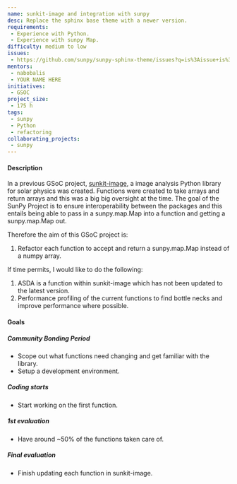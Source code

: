 ```yaml
---
name: sunkit-image and integration with sunpy
desc: Replace the sphinx base theme with a newer version.
requirements:
 - Experience with Python.
 - Experience with sunpy Map.
difficulty: medium to low
issues:
 - https://github.com/sunpy/sunpy-sphinx-theme/issues?q=is%3Aissue+is%3Aopen+sort%3Aupdated-desc
mentors:
 - nabobalis
 - YOUR NAME HERE
initiatives:
 - GSOC
project_size:
 - 175 h
tags:
 - sunpy
 - Python
 - refactoring
collaborating_projects:
 - sunpy
---
```


#### Description

In a previous GSoC project, [sunkit-image](https://github.com/sunpy/sunkit-image), a image analysis Python library for solar physics was created.
Functions were created to take arrays and return arrays and this was a big big oversight at the time.
The goal of the SunPy Project is to ensure interoperability between the packages and this entails being able to pass in a sunpy.map.Map into a function and getting a sunpy.map.Map out.

Therefore the aim of this GSoC project is:

1. Refactor each function to accept and return a sunpy.map.Map instead of a numpy array.

If time permits, I would like to do the following:

1. ASDA is a function within sunkit-image which has not been updated to the latest version.
2. Performance profiling of the current functions to find bottle necks and improve performance where possible.

#### Goals

##### Community Bonding Period

* Scope out what functions need changing and get familiar with the library.
* Setup a development environment.
##### Coding starts

* Start working on the first function.

##### 1st evaluation

* Have around ~50% of the functions taken care of.

##### Final evaluation

* Finish updating each function in sunkit-image.
